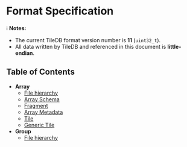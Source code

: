 # Format Specification


:information_source: **Notes:**  
- The current TileDB format version number is **11** (`uint32_t`).
- All data written by TileDB and referenced in this document is **little-endian**. 

## Table of Contents

* **Array**
   * [File hierarchy](./array_file_hierarchy.md)
   * [Array Schema](./array_schema.md)
   * [Fragment](./fragment.md)
   * [Array Metadata](./array_metadata.md)
   * [Tile](./tile.md)
   * [Generic Tile](./generic_tile.md)
* **Group**
   * [File hierarchy](./group_file_hierarchy.md)
